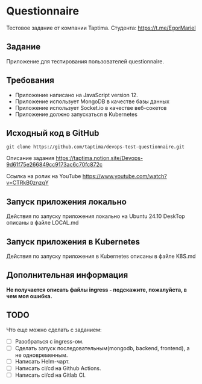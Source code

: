 # Questionnaire

Тестовое задание от компании Taptima.
Студента: https://t.me/EgorMariel

## Задание

Приложение для тестирования пользователей questionnaire.

## Требования

- Приложение написано на JavaScript version 12.
- Приложение использует MongoDB в качестве базы данных
- Приложение использует Socket.io в качестве веб-сокетов
- Приложение должно запускаться в Kubernetes

## Исходный код в GitHub

`git clone https://github.com/taptima/devops-test-questionnaire.git`

Описание задания https://taptima.notion.site/Devops-9d61f75e266849cc9173ac6c70fc872c

Ссылка на ролик на YouTube https://www.youtube.com/watch?v=CTRkB0znzqY

## Запуск приложения локально

Действия по запуску приложения локально на Ubuntu 24.10 DeskTop описаны в файле LOCAL.md

## Запуск приложения в Kubernetes

Действия по запуску приложения в Kubernetes описаны в файле K8S.md

## Дополнительная информация

**Не получается описать файлы ingress - подскажите, пожалуйста, в чем моя ошибка.**

## TODO

Что еще можно сделать с заданием:

- [ ] Разобраться с ingress-ом.
- [ ] Сделать запуск последовательным(mongodb, backend, frontend), а не одновременным.
- [ ] Написать Helm-чарт.
- [ ] Написать ci/cd на Github Actions.
- [ ] Написать ci/cd на Gitlab CI.
